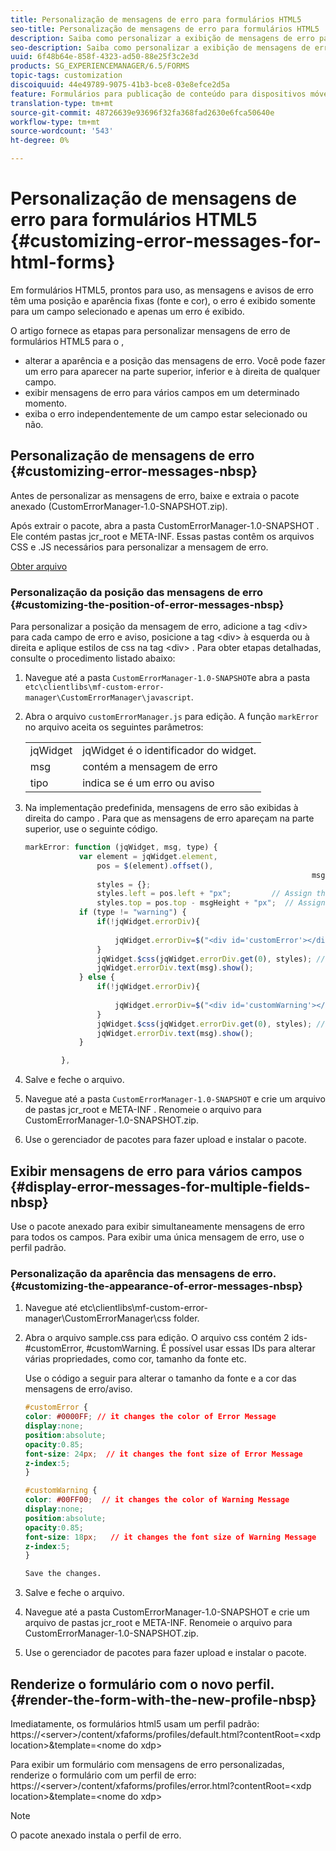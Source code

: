 ```yaml
---
title: Personalização de mensagens de erro para formulários HTML5
seo-title: Personalização de mensagens de erro para formulários HTML5
description: Saiba como personalizar a exibição de mensagens de erro para formulários HTML5, incluindo como alterar sua posição e aparência.
seo-description: Saiba como personalizar a exibição de mensagens de erro para formulários HTML5, incluindo como alterar sua posição e aparência.
uuid: 6f48b64e-858f-4323-ad50-88e25f3c2e3d
products: SG_EXPERIENCEMANAGER/6.5/FORMS
topic-tags: customization
discoiquuid: 44e49789-9075-41b3-bce8-03e8efce2d5a
feature: Formulários para publicação de conteúdo para dispositivos móveis
translation-type: tm+mt
source-git-commit: 48726639e93696f32fa368fad2630e6fca50640e
workflow-type: tm+mt
source-wordcount: '543'
ht-degree: 0%

---
```



# Personalização de mensagens de erro para formulários HTML5 {#customizing-error-messages-for-html-forms}

Em formulários HTML5, prontos para uso, as mensagens e avisos de erro têm uma posição e aparência fixas (fonte e cor), o erro é exibido somente para um campo selecionado e apenas um erro é exibido.

O artigo fornece as etapas para personalizar mensagens de erro de formulários HTML5 para o ,

* alterar a aparência e a posição das mensagens de erro. Você pode fazer um erro para aparecer na parte superior, inferior e à direita de qualquer campo.
* exibir mensagens de erro para vários campos em um determinado momento.
* exiba o erro independentemente de um campo estar selecionado ou não.

## Personalização de mensagens de erro  {#customizing-error-messages-nbsp}

Antes de personalizar as mensagens de erro, baixe e extraia o pacote anexado (CustomErrorManager-1.0-SNAPSHOT.zip).

Após extrair o pacote, abra a pasta CustomErrorManager-1.0-SNAPSHOT . Ele contém pastas jcr_root e META-INF. Essas pastas contêm os arquivos CSS e .JS necessários para personalizar a mensagem de erro.

[Obter arquivo](assets/customerrormanager-1.0-snapshot.zip)

### Personalização da posição das mensagens de erro  {#customizing-the-position-of-error-messages-nbsp}

Para personalizar a posição da mensagem de erro, adicione a tag &lt;div> para cada campo de erro e aviso, posicione a tag &lt;div> à esquerda ou à direita e aplique estilos de css na tag &lt;div> . Para obter etapas detalhadas, consulte o procedimento listado abaixo:

1. Navegue até a pasta `CustomErrorManager-1.0-SNAPSHOT`e abra a pasta `etc\clientlibs\mf-custom-error-manager\CustomErrorManager\javascript`.
1. Abra o arquivo `customErrorManager.js` para edição. A função `markError` no arquivo aceita os seguintes parâmetros:

   |  |  |
   |---|---|
   | jqWidget | jqWidget é o identificador do widget. |
   | msg | contém a mensagem de erro |
   | tipo | indica se é um erro ou aviso |

1. Na implementação predefinida, mensagens de erro são exibidas à direita do campo . Para que as mensagens de erro apareçam na parte superior, use o seguinte código.

   ```javascript
   markError: function (jqWidget, msg, type) {
               var element = jqWidget.element,                                //Gives the div containing widget
                   pos = $(element).offset(),                          //Calculates the position of the div in the view port
                                                                   msgHeight = xfalib.view.util.TextMetrics.measureExtent(msg).height + 5;  //Calculating the height of the Error Message
                   styles = {};
                   styles.left = pos.left + "px";         // Assign the desired left position using pos.left. Here it is calculated for exact left of the field
                   styles.top = pos.top - msgHeight + "px";  // Assign the desired top position using pos.top. Here it is calculated for top of the field
               if (type != "warning") {
                   if(!jqWidget.errorDiv){
                                                                                   //Adding the warning div if it is not present already
                       jqWidget.errorDiv=$("<div id='customError'></div>").appendTo('body');
                   }
                   jqWidget.$css(jqWidget.errorDiv.get(0), styles); // Applying the styles to the warning div
                   jqWidget.errorDiv.text(msg).show();                     //Showing the warning message
               } else {
                   if(!jqWidget.errorDiv){
                                                                                   //Adding the error div if it is not present already
                       jqWidget.errorDiv=$("<div id='customWarning'></div>").appendTo('body');
                   }
                   jqWidget.$css(jqWidget.errorDiv.get(0), styles); // Applying the styles to the error div
                   jqWidget.errorDiv.text(msg).show();                     //Showing the warning message
               }
   
           },
   ```

1. Salve e feche o arquivo.
1. Navegue até a pasta `CustomErrorManager-1.0-SNAPSHOT` e crie um arquivo de pastas jcr_root e META-INF . Renomeie o arquivo para CustomErrorManager-1.0-SNAPSHOT.zip.
1. Use o gerenciador de pacotes para fazer upload e instalar o pacote.

## Exibir mensagens de erro para vários campos  {#display-error-messages-for-multiple-fields-nbsp}

Use o pacote anexado para exibir simultaneamente mensagens de erro para todos os campos. Para exibir uma única mensagem de erro, use o perfil padrão.

### Personalização da aparência das mensagens de erro.  {#customizing-the-appearance-of-error-messages-nbsp}

1. Navegue até etc\clientlibs\mf-custom-error-manager\CustomErrorManager\css folder.

1. Abra o arquivo sample.css para edição. O arquivo css contém 2 ids- #customError, #customWarning. É possível usar essas IDs para alterar várias propriedades, como cor, tamanho da fonte etc.

   Use o código a seguir para alterar o tamanho da fonte e a cor das mensagens de erro/aviso.

   ```css
   #customError {
   color: #0000FF; // it changes the color of Error Message
   display:none;
   position:absolute;
   opacity:0.85;
   font-size: 24px;  // it changes the font size of Error Message
   z-index:5;
   }
   
   #customWarning {
   color: #00FF00;  // it changes the color of Warning Message
   display:none;
   position:absolute;
   opacity:0.85;
   font-size: 18px;   // it changes the font size of Warning Message
   z-index:5;
   }
   
   Save the changes.
   ```

1. Salve e feche o arquivo.
1. Navegue até a pasta CustomErrorManager-1.0-SNAPSHOT e crie um arquivo de pastas jcr_root e META-INF. Renomeie o arquivo para CustomErrorManager-1.0-SNAPSHOT.zip.
1. Use o gerenciador de pacotes para fazer upload e instalar o pacote.

## Renderize o formulário com o novo perfil.  {#render-the-form-with-the-new-profile-nbsp}

Imediatamente, os formulários html5 usam um perfil padrão: https://&lt;server>/content/xfaforms/profiles/default.html?contentRoot=&lt;xdp location>&amp;template=&lt;nome do xdp>

Para exibir um formulário com mensagens de erro personalizadas, renderize o formulário com um perfil de erro: https://&lt;server>/content/xfaforms/profiles/error.html?contentRoot=&lt;xdp location>&amp;template=&lt;nome do xdp>

>[!NOTE]
>
>O pacote anexado instala o perfil de erro.

